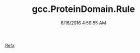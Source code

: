 ﻿---
title: gcc.ProteinDomain.Rule
date: 6/16/2016 4:56:55 AM
---

[Refx](T-gcc.ProteinDomain.Rule.Refx.html)
